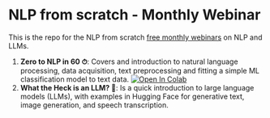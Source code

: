 # NLP from scratch - Monthly Webinar

This is the repo for the NLP from scratch [free monthly webinars](https://nlpfromscratch.com/webinars) on NLP and LLMs.

1. **Zero to NLP in 60 ⏱**: Covers and introduction to natural language processing, data acquisition, text preprocessing and fitting a simple ML classification model to text data. <a target="_blank" href="https://colab.research.google.com/github/nlpfromscratch/webinars/blob/main/2.%20NLP_from_scratch_LLM_Webinar_Notebook.ipynb"><img src="https://colab.research.google.com/assets/colab-badge.svg" alt="Open In Colab"/></a></a>
2. **What the Heck is an LLM? 🤔**: Is a quick introduction to large language models (LLMs), with examples in Hugging Face for generative text, image generation, and speech transcription.

